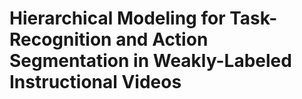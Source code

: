 # Hierarchical Modeling for Task-Recognition and Action Segmentation in Weakly-Labeled Instructional Videos
